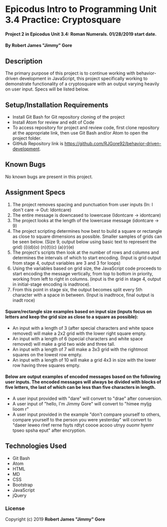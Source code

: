 # Epicodus Intro to Programming Unit 3.4 Practice: Cryptosquare

#### Project 2 in Epicodus Unit 3.4: Roman Numerals.  01/28/2019 start date.

#### By **Robert James "Jimmy" Gore**

## Description

The primary purpose of this project is to continue working with behavior-driven development in JavaScript, this project specifically working to demonstrate functionality of a cryptosquare with an output varying heavily on user input.  Specs will be listed below.

## Setup/Installation Requirements

* Install Git Bash for Git repository cloning of the project
* Install Atom for review and edit of Code
* To access repository for project and review code, first clone repository at the appropriate link, then use Git Bash and/or Atom to open the project folder.
* GitHub Repository link is https://github.com/RJGore92/behavior-driven-development.

## Known Bugs

No known bugs are present in this project.

## Assignment Specs

1. The project removes spacing and punctuation from user inputs (In: I don't care -> Out: Idontcare)
2. The entire message is downcased to lowercase (Idontcare -> idontcare)
3. The project looks at the length of the lowercase message (idontcare -> 9)
4. The project scripting determines how best to build a square or rectangle as close to square dimensions as possible.  Smaller samples of grids can be seen below.  (Size 9, output below using basic text to represent the grid)
(i)(d)(o)
(n)(t)(c)
(a)(r)(e)
5. The project's scripts then look at the number of rows and columns and determines the intervals of which to start encoding.  (Input is grid output from stage 4, output variables are 3 and 3 for loops)
6. Using the variables based on grid size, the JavaScript code proceeds to start encoding the message vertically, from top to bottom in priority, working from left to right in columns.  (input is the grid in stage 4, output in initial-stage encoding is inadtroce).
7. From this point in stage six, the output becomes split every 5th character with a space in between.  (Input is inadtroce, final output is inadt roce)


#### Square/rectangle size examples based on input size (inputs focus on letters and keep the grid size as close to a square as possible):

* An input with a length of 3 (after special characters and white space removed) will make a 2x2 grid with the lower right square empty.
* An input with a length of 6 (special characters and white space removed) will make a grid two wide and three tall.
* An input with a length of 7 will make a 3x3 grid with the rightmost squares on the lowest row empty.
* An input with a length of 10 will make a grid 4x3 in size with the lower row having three squares empty.

#### Below are output examples of encoded messages based on the following user inputs.  The encoded messages will always be divided with blocks of five letters, the last of which can be less than five characters in length.

* A user input provided with "dare" will convert to "drae" after conversion.
* A user input of "hello, I'm Jimmy Gore" will convert to "himee myljg lioom r"
* A user input provided in the example "don't compare yourself to others, compare yourself to the person you were yesterday" will convert to "daeer leweo rlref rerne fsyts rdtyt coooe acooo utnyy ouomr hyemr tpseo spsha eput" after encryption.

## Technologies Used

* Git Bash
* Atom
* HTML
* MD
* CSS
* Bootstrap
* JavaScript
* jQuery

### License

Copyright (c) 2019 **Robert James "Jimmy" Gore**
